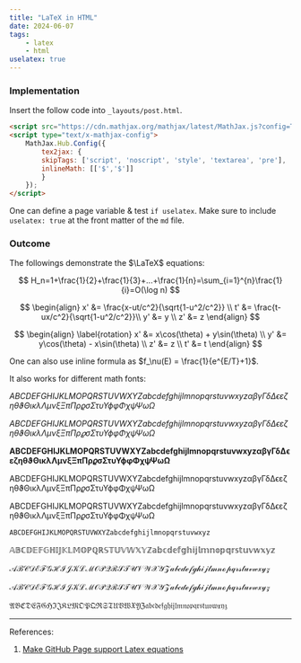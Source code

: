 ```yaml
---
title: "LaTeX in HTML"
date: 2024-06-07
tags:
    - latex
    - html
uselatex: true
---
```


### Implementation

Insert the follow code into `_layouts/post.html`.

```html
<script src="https://cdn.mathjax.org/mathjax/latest/MathJax.js?config=TeX-AMS-MML_HTMLorMML" type="text/javascript"></script>
<script type="text/x-mathjax-config">
    MathJax.Hub.Config({
        tex2jax: {
        skipTags: ['script', 'noscript', 'style', 'textarea', 'pre'],
        inlineMath: [['$','$']]
        }
    });
</script>
```

One can define a page variable & test `if uselatex`. Make sure to include `uselatex: true` at the front matter of the `md` file.

### Outcome

The followings demonstrate the $\LaTeX$ equations:

$$
H_n=1+\frac{1}{2}+\frac{1}{3}+...+\frac{1}{n}=\sum_{i=1}^{n}\frac{1}{i}=O(\log n)
$$

$$
\begin{align}
x' &= \frac{x-ut/c^2}{\sqrt{1-u^2/c^2}} \\
t' &= \frac{t-ux/c^2}{\sqrt{1-u^2/c^2}}\\
y' &= y \\
z' &= z
\end{align}
$$

$$
\begin{align} \label{rotation}
x' &= x\cos(\theta) + y\sin(\theta) \\
y' &= y\cos(\theta) - x\sin(\theta) \\
z' &= z \\
t' &= t
\end{align}
$$

One can also use inline formula as $f_\nu(E) = \frac{1}{e^{E/T}+1}$.

It also works for different math fonts:

$ABCDEFGHIJKLMOPQRSTUVWXYZabcdefghijlmnopqrstuvwxyz\alpha\beta\gamma\Gamma\delta\Delta\epsilon\varepsilon\zeta\eta\theta\vartheta\Theta\iota\kappa\lambda\Lambda\mu\nu\xi\Xi\pi\Pi\rho\varrho\sigma\Sigma\tau\upsilon\Upsilon\phi\varphi\Phi\chi\psi\Psi\omega\Omega$

$\mathit{ABCDEFGHIJKLMOPQRSTUVWXYZabcdefghijlmnopqrstuvwxyz\alpha\beta\gamma\Gamma\delta\Delta\epsilon\varepsilon\zeta\eta\theta\vartheta\Theta\iota\kappa\lambda\Lambda\mu\nu\xi\Xi\pi\Pi\rho\varrho\sigma\Sigma\tau\upsilon\Upsilon\phi\varphi\Phi\chi\psi\Psi\omega\Omega}$

$\mathbf{ABCDEFGHIJKLMOPQRSTUVWXYZabcdefghijlmnopqrstuvwxyz\alpha\beta\gamma\Gamma\delta\Delta\epsilon\varepsilon\zeta\eta\theta\vartheta\Theta\iota\kappa\lambda\Lambda\mu\nu\xi\Xi\pi\Pi\rho\varrho\sigma\Sigma\tau\upsilon\Upsilon\phi\varphi\Phi\chi\psi\Psi\omega\Omega}$

$\mathrm{ABCDEFGHIJKLMOPQRSTUVWXYZabcdefghijlmnopqrstuvwxyz\alpha\beta\gamma\Gamma\delta\Delta\epsilon\varepsilon\zeta\eta\theta\vartheta\Theta\iota\kappa\lambda\Lambda\mu\nu\xi\Xi\pi\Pi\rho\varrho\sigma\Sigma\tau\upsilon\Upsilon\phi\varphi\Phi\chi\psi\Psi\omega\Omega}$

$\mathsf{ABCDEFGHIJKLMOPQRSTUVWXYZabcdefghijlmnopqrstuvwxyz\alpha\beta\gamma\Gamma\delta\Delta\epsilon\varepsilon\zeta\eta\theta\vartheta\Theta\iota\kappa\lambda\Lambda\mu\nu\xi\Xi\pi\Pi\rho\varrho\sigma\Sigma\tau\upsilon\Upsilon\phi\varphi\Phi\chi\psi\Psi\omega\Omega}$

$\mathtt{ABCDEFGHIJKLMOPQRSTUVWXYZabcdefghijlmnopqrstuvwxyz}$

$\mathbb{ABCDEFGHIJKLMOPQRSTUVWXYZabcdefghijlmnopqrstuvwxyz}$

$\mathcal{ABCDEFGHIJKLMOPQRSTUVWXYZabcdefghijlmnopqrstuvwxyz}$

$\mathscr{ABCDEFGHIJKLMOPQRSTUVWXYZabcdefghijlmnopqrstuvwxyz}$

$\mathfrak{ABCDEFGHIJKLMOPQRSTUVWXYZabcdefghijlmnopqrstuvwxyz}$

---

References:

1. [Make GitHub Page support Latex equations](https://zhuanlan.zhihu.com/p/36302775)
